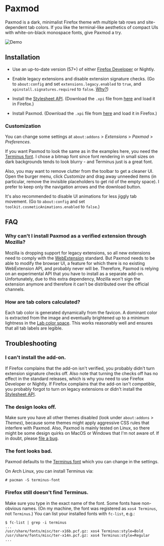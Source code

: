 
# Paxmod

Paxmod is a dark, minimalist Firefox theme wth multiple tab rows and site-dependent tab colors. If you like the terminal-like aesthetics of compact UIs with white-on-black monospace fonts, give Paxmod a try.

![Demo](https://i.imgur.com/bgLIBb4.gif)

## Installation

- Use an up-to-date version (57+) of either [Firefox Developer](https://www.mozilla.org/en-US/firefox/developer/) or Nightly.

- Enable legacy extensions and disable extension signature checks. (Go to `about:config` and set `extensions.legacy.enabled` to `true`, and `xpinstall.signatures.required` to `false`. [Why?](#why-cant-i-install-paxmod-as-a-verified-extension-through-mozilla))

- Install the [Stylesheet API](https://github.com/numirias/stylesheet-api-experiment). (Download the `.xpi` file from  [here](https://github.com/numirias/stylesheet-api-experiment/releases/latest) and load it in Firefox.)

- Install Paxmod. (Download the `.xpi` file from [here](https://github.com/numirias/paxmod/releases/latest) and load it in Firefox.)

### Customization

You can change some settings at `about:addons` > *Extensions* > *Paxmod* > *Preferences*.

If you want Paxmod to look the same as in the examples here, you need the [Terminus font](http://terminus-font.sourceforge.net/). I chose a bitmap font since font rendering in small sizes on dark backgrounds tends to look blurry - and Terminus just is a great font.

Also, you may want to remove clutter from the toolbar to get a cleaner UI. Open the burger menu, click *Customize* and drag away unneeded items (in particular, remove the invisible placeholders to get rid of the empty space). I prefer to keep only the navigation arrows and the download button.

It's also recommended to disable UI animations for less jiggly tab movement. (Go to `about:config` and set `toolkit.cosmeticAnimations.enabled` to `false`.)

## FAQ

### Why can't I install Paxmod as a verified extension through Mozilla?

Mozilla is dropping support for legacy extensions, so all new extensions need to comply with the [WebExtension](https://developer.mozilla.org/en-US/Add-ons/WebExtensions) standard. But Paxmod needs to be able to modify the browser UI, a feature for which there is no existing WebExtension API, and probably never will be. Therefore, Paxmod is relying on an experimental API that you have to install as a separate add-on. Unfortunately, due to this extra dependency, Mozilla won't sign the extension anymore and therefore it can't be distributed over the official channels.

### How are tab colors calculated?

Each tab color is generated dynamically from the favicon. A dominant color is extracted from the image and eventually brightened up to a minimum lightness in the [Lab color space](https://en.wikipedia.org/wiki/Lab_color_space). This works reasonably well and ensures that all tab labels are legible.

## Troubleshooting

### I can't install the add-on.

If Firefox complains that the add-on isn't verified, you probably didn't turn extension signature checks off. Also note that turning the checks off has no effect in the standard releases, which is why you need to use Firefox Developer or Nightly. If Firefox complains that the add-on isn't *compatible*, you probably forgot to turn on legacy extensions or didn't install the [Stylesheet API](https://github.com/numirias/stylesheet-api-experiment).

### The design looks off.

Make sure you have all other themes disabled (look under `about:addons` > *Themes*), because some themes might apply aggressive CSS rules that interfere with Paxmod. Also, Paxmod is mainly tested on Linux, so there might be some design quirks on MacOS or Windows that I'm not aware of. If in doubt, please [file a bug](https://github.com/numirias/paxmod/issues/new).

### The font looks bad.

Paxmod defaults to the [Terminus font](http://terminus-font.sourceforge.net/) which you can change in the settings.

On Arch Linux, you can install Terminus via:

    # pacman -S terminus-font

### Firefox still doesn't find Terminus.

Make sure you type in the exact name of the font. Some fonts have non-obvious names. (On my machine, the font was registered as `xos4 Terminus`, not `Terminus`.) You can list your installed fonts with `fc-list`, e.g.:

    $ fc-list | grep -i terminus
    ...
    /usr/share/fonts/misc/ter-x16b.pcf.gz: xos4 Terminus:style=Bold
    /usr/share/fonts/misc/ter-x14n.pcf.gz: xos4 Terminus:style=Regular
    ...
